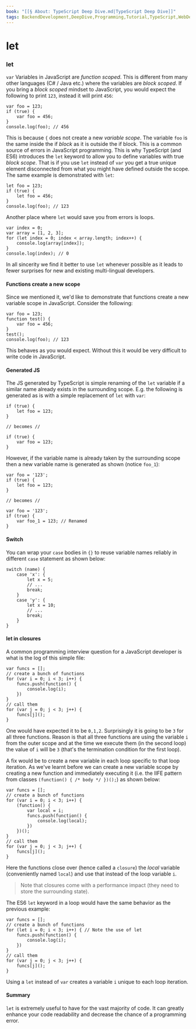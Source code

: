 ```yaml
---
book: "[[§ About꞉ TypeScript Deep Dive.md|TypeScript Deep Dive]]"
tags: BackendDevelopment,DeepDive,Programming,Tutorial,TypeScript,WebDevelopment
---
```


# let

### let

`var` Variables in JavaScript are _function scoped_. This is different from many other languages (C# / Java etc.) where the variables are _block scoped_. If you bring a _block scoped_ mindset to JavaScript, you would expect the following to print `123`, instead it will print `456`:

```
var foo = 123;
if (true) {
    var foo = 456;
}
console.log(foo); // 456
```

This is because `{` does not create a new _variable scope_. The variable `foo` is the same inside the if _block_ as it is outside the if block. This is a common source of errors in JavaScript programming. This is why TypeScript (and ES6) introduces the `let` keyword to allow you to define variables with true _block scope_. That is if you use `let` instead of `var` you get a true unique element disconnected from what you might have defined outside the scope. The same example is demonstrated with `let`:

```
let foo = 123;
if (true) {
    let foo = 456;
}
console.log(foo); // 123
```

Another place where `let` would save you from errors is loops.

```
var index = 0;
var array = [1, 2, 3];
for (let index = 0; index < array.length; index++) {
    console.log(array[index]);
}
console.log(index); // 0
```

In all sincerity we find it better to use `let` whenever possible as it leads to fewer surprises for new and existing multi-lingual developers.

#### Functions create a new scope

Since we mentioned it, we'd like to demonstrate that functions create a new variable scope in JavaScript. Consider the following:

```
var foo = 123;
function test() {
    var foo = 456;
}
test();
console.log(foo); // 123
```

This behaves as you would expect. Without this it would be very difficult to write code in JavaScript.

#### Generated JS

The JS generated by TypeScript is simple renaming of the `let` variable if a similar name already exists in the surrounding scope. E.g. the following is generated as is with a simple replacement of `let` with `var`:

```
if (true) {
    let foo = 123;
}

// becomes //

if (true) {
    var foo = 123;
}
```

However, if the variable name is already taken by the surrounding scope then a new variable name is generated as shown (notice `foo_1`):

```
var foo = '123';
if (true) {
    let foo = 123;
}

// becomes //

var foo = '123';
if (true) {
    var foo_1 = 123; // Renamed
}
```

#### Switch

You can wrap your `case` bodies in `{}` to reuse variable names reliably in different `case` statement as shown below:

```
switch (name) {
    case 'x': {
        let x = 5;
        // ...
        break;
    }
    case 'y': {
        let x = 10;
        // ...
        break;
    }
}
```

#### let in closures

A common programming interview question for a JavaScript developer is what is the log of this simple file:

```
var funcs = [];
// create a bunch of functions
for (var i = 0; i < 3; i++) {
    funcs.push(function() {
        console.log(i);
    })
}
// call them
for (var j = 0; j < 3; j++) {
    funcs[j]();
}
```

One would have expected it to be `0,1,2`. Surprisingly it is going to be `3` for all three functions. Reason is that all three functions are using the variable `i` from the outer scope and at the time we execute them (in the second loop) the value of `i` will be `3` (that's the termination condition for the first loop).

A fix would be to create a new variable in each loop specific to that loop iteration. As we've learnt before we can create a new variable scope by creating a new function and immediately executing it (i.e. the IIFE pattern from classes `(function() { /* body */ })();`) as shown below:

```
var funcs = [];
// create a bunch of functions
for (var i = 0; i < 3; i++) {
    (function() {
        var local = i;
        funcs.push(function() {
            console.log(local);
        })
    })();
}
// call them
for (var j = 0; j < 3; j++) {
    funcs[j]();
}
```

Here the functions close over (hence called a `closure`) the _local_ variable (conveniently named `local`) and use that instead of the loop variable `i`.

> Note that closures come with a performance impact (they need to store the surrounding state).

The ES6 `let` keyword in a loop would have the same behavior as the previous example:

```
var funcs = [];
// create a bunch of functions
for (let i = 0; i < 3; i++) { // Note the use of let
    funcs.push(function() {
        console.log(i);
    })
}
// call them
for (var j = 0; j < 3; j++) {
    funcs[j]();
}
```

Using a `let` instead of `var` creates a variable `i` unique to each loop iteration.

#### Summary

`let` is extremely useful to have for the vast majority of code. It can greatly enhance your code readability and decrease the chance of a programming error.